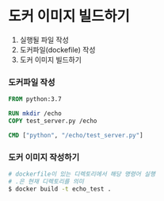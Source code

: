# 도커 이미지 빌드하기

1. 실행될 파일 작성
2. 도커파일(dockefile) 작성
3. 도커 이미지 빌드하기



### 도커파일 작성

```dockerfile
FROM python:3.7

RUN mkdir /echo
COPY test_server.py /echo

CMD ["python", "/echo/test_server.py"]
```



### 도커 이미지 작성하기

```bash
# dockerfile이 있는 디렉토리에서 해당 명령어 실행
# .은 현재 디렉토리를 의미
$ docker build -t echo_test .
```

